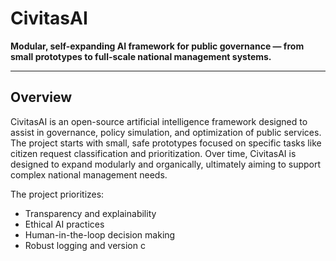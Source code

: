 # CivitasAI

**Modular, self-expanding AI framework for public governance — from small prototypes to full-scale national management systems.**

---

## Overview

CivitasAI is an open-source artificial intelligence framework designed to assist in governance, policy simulation, and optimization of public services.  
The project starts with small, safe prototypes focused on specific tasks like citizen request classification and prioritization. Over time, CivitasAI is designed to expand modularly and organically, ultimately aiming to support complex national management needs.  

The project prioritizes:

- Transparency and explainability  
- Ethical AI practices  
- Human-in-the-loop decision making  
- Robust logging and version c
